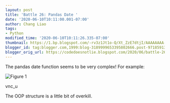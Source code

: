 ```yaml
---
layout: post
title: 'Battle 26: Pandas Date '
date: '2020-06-10T10:11:00.001-07:00'
author: Chang Liao
tags:
- Python
modified_time: '2020-06-10T10:11:26.335-07:00'
thumbnail: https://1.bp.blogspot.com/-rv3z1Jt1o-Q/Xt_ZzE7dtjI/AAAAAAAA-AQ/jmOlJHRNFl4ZBAYkVw4r-1E3SvMSxi4jACK4BGAsYHg/s72-c-d/pandas.png
blogger_id: tag:blogger.com,1999:blog-3189999653395802666.post-971859136959503895
blogger_orig_url: https://codedoesnotlie.blogspot.com/2020/06/battle-26-pandas-date.html
---
```



The pandas date function seems to be very complex! For example:




![Figure 1](https://github.com/changliao/technology/blob/main/_figures/python/pandas_date.png?raw=true)

vnc_u

The OOP structure is a little bit of overkill.